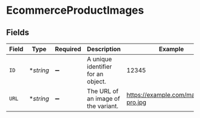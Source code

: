 # EcommerceProductImages


## Fields

| Field                               | Type                                | Required                            | Description                         | Example                             |
| ----------------------------------- | ----------------------------------- | ----------------------------------- | ----------------------------------- | ----------------------------------- |
| `ID`                                | **string*                           | :heavy_minus_sign:                  | A unique identifier for an object.  | 12345                               |
| `URL`                               | **string*                           | :heavy_minus_sign:                  | The URL of an image of the variant. | https://example.com/macbook-pro.jpg |